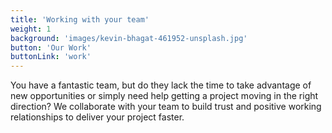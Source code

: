```yaml
---
title: 'Working with your team'
weight: 1
background: 'images/kevin-bhagat-461952-unsplash.jpg'
button: 'Our Work'
buttonLink: 'work'
---
```

You have a fantastic team, but do they lack the time to take advantage of new opportunities or simply need help getting a project moving in the right direction? We collaborate with your team to build trust and positive working relationships to deliver your project faster.